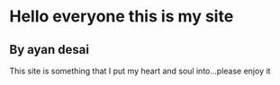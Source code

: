 <h1>Hello everyone this is my site</h1>
<h2>By ayan desai</h2>This site is something that I put my heart and soul into...please enjoy it
